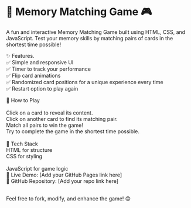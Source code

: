 <h1>🧠 Memory Matching Game 🎮</h1>

A fun and interactive Memory Matching Game built using HTML, CSS, and JavaScript. Test your memory skills by matching pairs of cards in the shortest time possible!

✨ Features. <br>
✅ Simple and responsive UI<br>
✅ Timer to track your performance<br>
✅ Flip card animations<br>
✅ Randomized card positions for a unique experience every time<br>
✅ Restart option to play again<br>

🚀 How to Play<br><br>
Click on a card to reveal its content.<br>
Click on another card to find its matching pair.<br>
Match all pairs to win the game!<br>
Try to complete the game in the shortest time possible.<br><br>
🎯 Tech Stack<br>
HTML for structure<br>
CSS for styling<br><br>
JavaScript for game logic<br>
📌 Live Demo: [Add your GitHub Pages link here]<br>
📌 GitHub Repository: [Add your repo link here]<br><br>

Feel free to fork, modify, and enhance the game! 😊